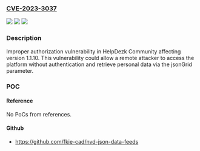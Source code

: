 ### [CVE-2023-3037](https://cve.mitre.org/cgi-bin/cvename.cgi?name=CVE-2023-3037)
![](https://img.shields.io/static/v1?label=Product&message=HelpDezk%20Community&color=blue)
![](https://img.shields.io/static/v1?label=Version&message=1.1.10%20&color=brightgreen)
![](https://img.shields.io/static/v1?label=Vulnerability&message=%20CWE-285%3A%20Improper%20Authorization&color=brightgreen)

### Description

Improper authorization vulnerability in HelpDezk Community affecting version 1.1.10. This vulnerability could allow a remote attacker to access the platform without authentication and retrieve personal data via the jsonGrid parameter.

### POC

#### Reference
No PoCs from references.

#### Github
- https://github.com/fkie-cad/nvd-json-data-feeds

